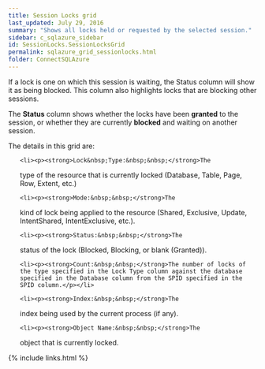 ```yaml
---
title: Session Locks grid
last_updated: July 29, 2016
summary: "Shows all locks held or requested by the selected session."
sidebar: c_sqlazure_sidebar
id: SessionLocks.SessionLocksGrid
permalink: sqlazure_grid_sessionlocks.html
folder: ConnectSQLAzure
---
```




If a lock is one on which this session is waiting, the Status column will show it as being blocked. This column also highlights locks that are blocking other sessions.

<p>The <strong>Status</strong> column shows whether the locks have been
 <strong>granted</strong> to the session, or whether they are currently
 <strong>blocked</strong> and waiting on another session.</p>

<p>The details in this grid are:</p>

<ul>

	<li><p><strong>Lock&nbsp;Type:&nbsp;&nbsp;</strong>The
 type of the resource that is currently locked (Database, Table, Page,
 Row, Extent, etc.)</p></li>

	<li><p><strong>Mode:&nbsp;&nbsp;</strong>The
 kind of lock being applied to the resource (Shared, Exclusive, Update,
 IntentShared, IntentExclusive, etc.).</p></li>

	<li><p><strong>Status:&nbsp;&nbsp;</strong>The
 status of the lock (Blocked, Blocking, or blank (Granted)).</p></li>


	<li><p><strong>Count:&nbsp;&nbsp;</strong>The number of locks of the type specified in the Lock Type column against the database specified in the Database column from the SPID specified in the SPID column.</p></li>

	<li><p><strong>Index:&nbsp;&nbsp;</strong>The
 index being used by the current process (if any).</p></li>

	<li><p><strong>Object Name:&nbsp;&nbsp;</strong>The
 object that is currently locked.</p></li>
</ul>


{% include links.html %}
